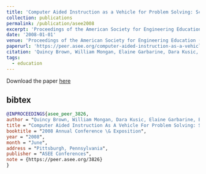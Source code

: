 ```yaml
---
title: 'Computer Aided Instruction as a Vehicle for Problem Solving: Scratch Programming Environment in the Middle Years Classroom'
collection: publications
permalink: /publication/asee2008
excerpt: 'Proceedings of the American Society for Engineering Education (ASEE) K-12 Track'
date: '2008-01-01'
venue: 'Proceedings of the American Society for Engineering Education (ASEE) K-12 Track'
paperurl: 'https://peer.asee.org/computer-aided-instruction-as-a-vehicle-for-problem-solving-scratch-boards-in-the-middle-years-classroom'
citation: 'Quincy Brown, William Mongan, Elaine Garbarine, Dara Kusic, Eli Fromm, Adam Fontecchio. Computer Aided Instruction as a Vehicle for Problem Solving: Scratch Programming Environment in the Middle Years Classroom.  Proceedings of the American Society for Engineering Education (ASEE) K-12 Track 2008.'
tags: 
  - education
---
```


Download the paper [here](https://peer.asee.org/computer-aided-instruction-as-a-vehicle-for-problem-solving-scratch-boards-in-the-middle-years-classroom.pdf)

## bibtex
```bibtex
@INPROCEEDINGS{asee_peer_3826,
author = "Quincy Brown, William Mongan, Dara Kusic, Elaine Garbarine, Eli Fromm, and Adam Fontecchio",
title = "Computer Aided Instruction As A Vehicle For Problem Solving: Scratch Boards In The Middle Years Classroom",
booktitle = "2008 Annual Conference \& Exposition",
year = "2008",
month = "June",
address = "Pittsburgh, Pennsylvania",
publisher = "ASEE Conferences",
note = {https://peer.asee.org/3826}
}
```